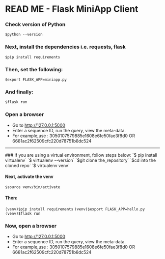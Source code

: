 # READ ME - Flask MiniApp Client 

### Check version of Python
`$python --version`

### Next, install the dependencies i.e. requests, flask
`$pip install requirements`

### Then, set the following: 
`$export FLASK_APP=miniapp.py`

### And finally: 
`$flask run`

### Open a browser
- Go to http://127.0.0.1:5000 
- Enter a sequence ID, run the query, view the meta-data. 
- For example,use :  3050107579885e1608e6fe50fae3f8d0 OR 6681ac2f62509cfc220d78751b8dc524

<hr> 
### If you are using a virtual environment, follow steps below: 
`$ pip install virtualenv`
`$ virtualenv --version`
`$git clone the_repository`
`$cd into the cloned repo`
`$ virtualenv venv`

#### Next, activate the venv
`$source venv/bin/activate`

#### Then:
`(venv)$pip install requirements`
`(venv)$export FLASK_APP=hello.py`
`(venv)$flask run` 

### Now, open a browser
- Go to http://127.0.0.1:5000 
- Enter a sequence ID, run the query, view the meta-data. 
- For example,use :  3050107579885e1608e6fe50fae3f8d0 OR 6681ac2f62509cfc220d78751b8dc524
